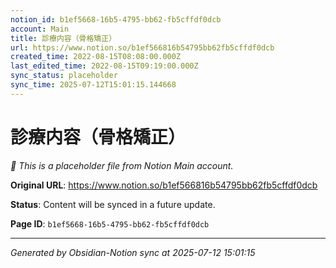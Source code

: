 ```yaml
---
notion_id: b1ef5668-16b5-4795-bb62-fb5cffdf0dcb
account: Main
title: 診療内容（骨格矯正）
url: https://www.notion.so/b1ef566816b54795bb62fb5cffdf0dcb
created_time: 2022-08-15T08:08:00.000Z
last_edited_time: 2022-08-15T09:19:00.000Z
sync_status: placeholder
sync_time: 2025-07-12T15:01:15.144668
---
```


# 診療内容（骨格矯正）

*🔄 This is a placeholder file from Notion Main account.*

**Original URL**: https://www.notion.so/b1ef566816b54795bb62fb5cffdf0dcb

**Status**: Content will be synced in a future update.

**Page ID**: `b1ef5668-16b5-4795-bb62-fb5cffdf0dcb`

---

*Generated by Obsidian-Notion sync at 2025-07-12 15:01:15*
